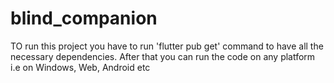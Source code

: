 # blind_companion

TO run this project you have to run  'flutter pub get' command to have all the necessary dependencies.
After that you can run the code on any platform i.e on Windows, Web, Android etc